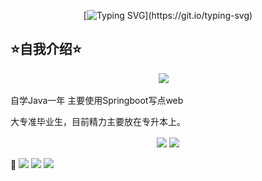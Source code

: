 <div align="center">
  
  <!-- dynamic typing effect 动态打字效果 -->
  [![Typing SVG](https://readme-typing-svg.demolab.com?font=Gabarito&size=25&duration=4000&pause=1000&color=152571&vCenter=true&repeat=false&width=235&separator=%3C&lines=print(%22Hello+World%22);%3Creturn+%22ChenY_X0%22;)](https://git.io/typing-svg)

  

</div>

## ⭐自我介绍⭐

<!-- profile logo 个人资料徽标 -->
  <div align="center">
    <a href="https://steamcommunity.com/id/Huvz/"><img src="https://img.shields.io/badge/Steam-Huvz-000000?style=for-the-badge&logo=steam&logoColor=white" /></a>&emsp;
  </div>



自学Java一年 主要使用Springboot写点web

大专准毕业生，目前精力主要放在专升本上。

<div align="center">
  
 <img align="center" src="https://github-readme-stats.vercel.app/api?username=huvz04&show_icons=true&theme=highcontrast&count_private=true"/>
<img align="center" src="https://github-readme-stats.vercel.app/api/top-langs/?username=huvz04&layout=donut&theme=highcontrast"/>
  </div>
  
<div>

<br>
📑
 <img src="https://img.shields.io/badge/Java-ED8B00?style=for-the-badge&logo=openjdk&logoColor=white"/>
 <img src="https://img.shields.io/badge/Kotlin-0095D5?&style=for-the-badge&logo=kotlin&logoColor=white"/>
 <img src="https://img.shields.io/badge/C-00599C?style=for-the-badge&logo=c&logoColor=white"/>

</div>
